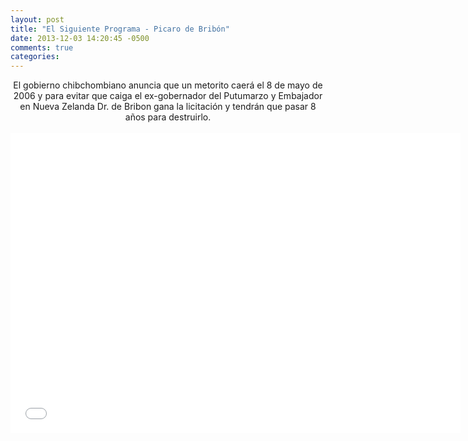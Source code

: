 ```yaml
---
layout: post
title: "El Siguiente Programa - Picaro de Bribón"
date: 2013-12-03 14:20:45 -0500
comments: true
categories: 
---
```

<div align="center">
El gobierno chibchombiano anuncia que un metorito caerá el 8 de mayo de 2006 y para evitar que caiga el ex-gobernador del Putumarzo y Embajador en Nueva Zelanda Dr. de Bribon gana la licitación y tendrán que pasar 8 años para destruirlo.
<br></br>
<iframe width="720" height="480" src="//www.youtube.com/embed/6fOpI-WESNk" frameborder="0" allowfullscreen></iframe>
</div>